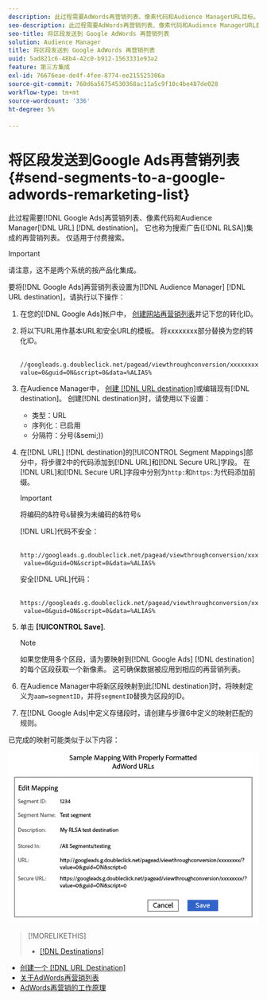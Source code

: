 ```yaml
---
description: 此过程需要AdWords再营销列表、像素代码和Audience ManagerURL目标。 它也称为搜索广告(RLSA)集成的再营销列表。 仅适用于付费搜索。
seo-description: 此过程需要AdWords再营销列表、像素代码和Audience ManagerURL目标。 它也称为搜索广告(RLSA)集成的再营销列表。 仅适用于付费搜索。
seo-title: 将区段发送到 Google AdWords 再营销列表
solution: Audience Manager
title: 将区段发送到 Google AdWords 再营销列表
uuid: 5ad821c6-48b4-42c0-b912-1563331e93a2
feature: 第三方集成
exl-id: 76676eae-de4f-4fee-8774-ee215525306a
source-git-commit: 760d6a56754530368ac11a5c9f10c4be487de028
workflow-type: tm+mt
source-wordcount: '336'
ht-degree: 5%

---
```


# 将区段发送到Google Ads再营销列表 {#send-segments-to-a-google-adwords-remarketing-list}

此过程需要[!DNL Google Ads]再营销列表、像素代码和Audience Manager[!DNL URL] [!DNL destination]。 它也称为搜索广告([!DNL RLSA])集成的再营销列表。 仅适用于付费搜索。

>[!IMPORTANT]
>请注意，这不是两个系统的按产品化集成。

要将[!DNL Google Ads]再营销列表设置为[!DNL Audience Manager] [!DNL URL destination]，请执行以下操作：

1. 在您的[!DNL Google Ads]帐户中， [创建网站再营销列表](https://support.google.com/adwords/answer/2454064?hl=en)并记下您的转化ID。
1. 将以下URL用作基本URL和安全URL的模板。 将xxxxxxxx部分替换为您的转化ID。

   ```
    //googleads.g.doubleclick.net/pagead/viewthroughconversion/xxxxxxxx/?value=0&guid=ON&script=0&data=%ALIAS%
   ```

1. 在Audience Manager中， [创建 [!DNL URL destination]](../../features/destinations/create-url-destination.md)或编辑现有[!DNL destination]。 创建[!DNL destination]时，请使用以下设置：
   * 类型：URL
   * 序列化：已启用
   * 分隔符：分号(&amp;semi;))

1. 在[!DNL URL] [!DNL destination]的[!UICONTROL Segment Mappings]部分中，将步骤2中的代码添加到[!DNL URL]和[!DNL Secure URL]字段。 在[!DNL URL]和[!DNL Secure URL]字段中分别为`http:`和`https:`为代码添加前缀。

   >[!IMPORTANT]
   >
   >将编码的&amp;符号`&`替换为未编码的&amp;符号`&`

   [!DNL URL]代码不安全：

   ```
    http://googleads.g.doubleclick.net/pagead/viewthroughconversion/xxxxxxxx/?
    value=0&guid=ON&script=0&data=%ALIAS%
   ```

   安全[!DNL URL]代码：

   ```
    https://googleads.g.doubleclick.net/pagead/viewthroughconversion/xxxxxxxx/?
    value=0&guid=ON&script=0&data=%ALIAS%
   ```

1. 单击 **[!UICONTROL Save]**.

   >[!NOTE]
   >
   >如果您使用多个区段，请为要映射到[!DNL Google Ads] [!DNL destination]的每个区段获取一个新像素。 这可确保数据被应用到相应的再营销列表。

1. 在Audience Manager中将新区段映射到此[!DNL destination]时，将映射定义为`aam=segmentID`，并将`segmentID`替换为区段的ID。
1. 在[!DNL Google Ads]中定义存储段时，请创建与步骤6中定义的映射匹配的规则。

已完成的映射可能类似于以下内容：

![](../assets/rlsa_mapping.png)

>[!MORELIKETHIS]
>
>* [[!DNL Destinations]](../../features/destinations/destinations.md)
* [创建一个 [!DNL URL Destination]](../../features/destinations/create-url-destination.md)
* [关于AdWords再营销列表](https://support.google.com/adwords/answer/2472738)
* [AdWords再营销的工作原理](https://support.google.com/adwords/answer/2454000)

